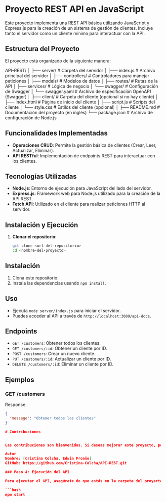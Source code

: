 

# Proyecto REST API en JavaScript

Este proyecto implementa una REST API básica utilizando JavaScript y Express.js para la creación de un sistema de gestión de clientes. Incluye tanto el servidor como un cliente mínimo para interactuar con la API.

## Estructura del Proyecto

El proyecto está organizado de la siguiente manera:

API-REST/
│
├── server/              # Carpeta del servidor
│   ├── index.js         # Archivo principal del servidor
│   ├── controllers/     # Controladores para manejar peticiones
│   ├── models/          # Modelos de datos
│   ├── routes/          # Rutas de la API
│   ├── services/        # Lógica de negocio
│   └── swagger/         # Configuración de Swagger
│       └── swagger.yaml # Archivo de especificación OpenAPI (Swagger)
│
├── client/              # Carpeta del cliente (opcional si no hay cliente)
│   ├── index.html       # Página de inicio del cliente
│   ├── script.js        # Scripts del cliente
│   └── style.css        # Estilos del cliente (opcional)
│
├── README.md            # Documentación del proyecto (en inglés)
└── package.json         # Archivo de configuración de Node.js



## Funcionalidades Implementadas

- **Operaciones CRUD**: Permite la gestión básica de clientes (Crear, Leer, Actualizar, Eliminar).
- **API RESTful**: Implementación de endpoints REST para interactuar con los clientes.

## Tecnologías Utilizadas

- **Node.js**: Entorno de ejecución para JavaScript del lado del servidor.
- **Express.js**: Framework web para Node.js utilizado para la creación de la API REST.
- **Fetch API**: Utilizado en el cliente para realizar peticiones HTTP al servidor.

## Instalación y Ejecución

1. **Clonar el repositorio**:

   ```bash
   git clone <url-del-repositorio>
   cd <nombre-del-proyecto>

## Instalación

1. Clona este repositorio.
2. Instala las dependencias usando `npm install`.

## Uso

- Ejecuta `node server/index.js` para iniciar el servidor.
- Puedes acceder al API a través de `http://localhost:3000/api-docs`.

## Endpoints

- `GET /customers`: Obtener todos los clientes.
- `GET /customers/:id`: Obtener un cliente por ID.
- `POST /customers`: Crear un nuevo cliente.
- `PUT /customers/:id`: Actualizar un cliente por ID.
- `DELETE /customers/:id`: Eliminar un cliente por ID.

## Ejemplos

### GET /customers

Response:
```json
{
  "message": "Obtener todos los clientes"
}

# Contribuciones


Las contribuciones son bienvenidas. Si deseas mejorar este proyecto, por favor abre un issue para discutir los cambios propuestos.

Autor
Nombre: [Cristina Colcha, Edwin Proaño]
GitHub: https://github.com/Cristina-Colcha/API-REST.git

### Paso 4: Ejecución del API

Para ejecutar el API, asegúrate de que estás en la carpeta del proyecto y ejecuta:

```bash
npm start
